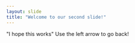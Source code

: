 ```yaml
---
layout: slide
title: "Welcome to our second slide!"
---
```

"I hope this works"
Use the left arrow to go back!
